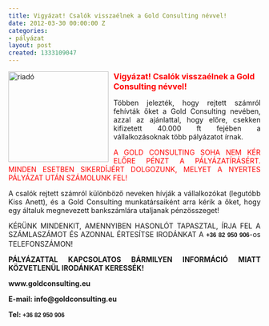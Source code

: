 ```yaml
---
title: Vigyázat! Csalók visszaélnek a Gold Consulting névvel!
date: 2012-03-30 00:00:00 Z
categories:
- pályázat
layout: post
created: 1333109047
---
```


<p class="MsoNormal"><img src="/sites/goldconsulting.eu/files/img/riado.jpg" alt="riadó" title="riadó" width="200" height="181" style="float: left; margin-right: 10px;"><span style="font-size: medium; color: #ff0000;"><strong>Vigyázat! Csalók visszaélnek a Gold Consulting névvel!</strong></span></p><p class="MsoNormal" style="text-align: justify;">Többen jelezték, hogy rejtett számról fehívták őket a Gold Consulting nevében, azzal az ajánlattal, hogy előre, csekken kifizetett 40.000 ft fejében a vállalkozásoknak több pályázatot írnak.</p><p class="MsoNormal" style="text-align: justify;"><span style="color: #ff0000;">A GOLD CONSULTING SOHA NEM KÉR ELŐRE PÉNZT A PÁLYÁZATÍRÁSÉRT. MINDEN ESETBEN SIKERDÍJÉRT DOLGOZUNK, MELYET A NYERTES PÁLYÁZAT UTÁN SZÁMOLUNK FEL!</span></p><p class="MsoNormal" style="text-align: justify;">A csalók rejtett számról különböző neveken hívják a vállalkozókat (legutóbb Kiss Anett), és a Gold Consulting munkatársaiként arra kérik a őket, hogy egy általuk megnevezett bankszámlára utaljanak pénzösszeget!</p><p class="MsoNormal" style="text-align: justify;">KÉRÜNK MINDENKIT, AMENNYIBEN HASONLÓT TAPASZTAL<strong><span class="MsoNormal" style="text-align: justify;"></span></strong>, ÍRJA FEL A SZÁMLASZÁMOT ÉS AZONNAL ÉRTESÍTSE IRODÁNKAT A <strong><span style="font-family: arial, helvetica, sans-serif; font-size: 12px; line-height: 18px;">+36 82 950 906</span></strong>-os TELEFONSZÁMON!</p><p class="MsoNormal" style="text-align: justify;"><strong>PÁLYÁZATTAL KAPCSOLATOS BÁRMILYEN INFORMÁCIÓ MIATT KÖZVETLENÜL IRODÁNKAT KERESSÉK!</strong></p><p class="MsoNormal" style="text-align: justify;"><strong>www.goldconsulting.eu</strong></p><p class="MsoNormal" style="text-align: justify;"><strong>E-mail: info@goldconsulting.eu</strong></p><p class="MsoNormal" style="text-align: justify;"><strong>Tel:&nbsp;<span style="font-family: arial, helvetica, sans-serif; font-size: 12px; line-height: 18px;">+36 82 950 906</span></strong></p><p class="MsoNormal" style="text-align: justify;"><strong><br></strong></p>
